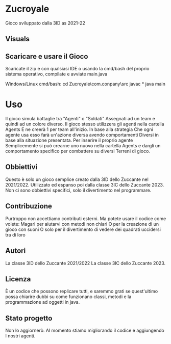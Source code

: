 # Zucroyale

Gioco sviluppato dalla 3ID as 2021-22

## Visuals

## Scaricare e usare il Gioco

Scaricate il zip e con qualsiasi IDE o usando la cmd/bash
del proprio sistema operativo, compilate e avviate main.java

Windows/Linux cmd/bash:
  cd Zucroyale\com.conpany\src
  javac *
  java main

# Uso

Il gioco simula battaglie tra "Agenti" o "Soldati" 
Assegnati ad un team e quindi ad un colore diverso. 
Il gioco stesso utilizzera gli agenti nella cartella Agents
E ne creerà 1 per team all'inizio. In base alla strategia
Che ogni agente usa esso farà un'azione diversa avendo comportamenti
Diversi in base alla situazione presentata. Per inserire il proprio agente
Semplicemente si può crearne uno nuovo nella cartella
Agents e dargli un comportamento specifico per combattere su diversi
Terreni di gioco. 

## Obbiettivi 

Questo è solo un gioco semplice creato dalla 3ID dello Zuccante nel 2021/2022.
Utilizzato ed espanso poi dalla classe 3IC dello Zuccante 2023.
Non ci sono obbiettivi specifici, solo il divertimento nel programmare.

## Contribuzione

Purtroppo non accettiamo contributi esterni. Ma potete usare il codice come volete:
Magari per aiutarvi con metodi non chiari
O per la creazione di un gioco con suoni
O solo per il divertimento di vedere dei quadrati uccidersi tra di loro

## Autori

La classe 3ID dello Zuccante 2021/2022
La classe 3IC dello Zuccante 2023.

## Licenza

È un codice che possono replicare tutti, e saremmo grati se quest'ultimo 
possa chiarire dubbi su come funzionano classi, metodi e la programmazione ad
oggetti in java. 

## Stato progetto

Non lo aggiornerò. Al momento stiamo migliorando il codice e aggiungendo
I nostri agenti. 
